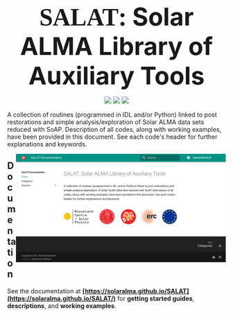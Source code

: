 <p align="center">
    <span style="font-size:4em;"><strong><span style="font-family:Papyrus;">SALAT</span>: Solar ALMA Library of Auxiliary Tools</strong></span>
</p>

<p align="center">
    <img src="https://img.shields.io/badge/under-development-red">
    <img src="https://img.shields.io/badge/copyright-RoCS%2FSolarALMA-blue">
    <a href="https://opensource.org/licenses/MIT" title=""><img src="https://img.shields.io/badge/License-MIT-yellow.svg"></a>
</p>

A collection of routines (programmed in IDL and/or Python) linked to post restorations and simple analysis/exploration of Solar ALMA data sets reduced with SoAP. Description of all codes, along with working examples, have been provided in this document. See each code's header for further explanations and keywords.


<a href="https://solaralma.github.io/SALAT/" target="blank"><img align="right" src="docs/images/docsScreenshot.jpg" alt="" height="250"/></a>

## Documentation

See the documentation at **[https://solaralma.github.io/SALAT](https://solaralma.github.io/SALAT/)** for **getting started guides**, **descriptions**, and **working examples**.
